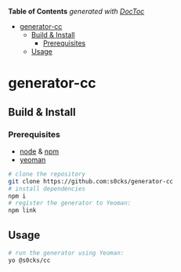 <!-- START doctoc generated TOC please keep comment here to allow auto update -->
<!-- DON'T EDIT THIS SECTION, INSTEAD RE-RUN doctoc TO UPDATE -->
**Table of Contents**  *generated with [DocToc](https://github.com/thlorenz/doctoc)*

- [generator-cc](#generator-cc)
  - [Build & Install](#build--install)
    - [Prerequisites](#prerequisites)
  - [Usage](#usage)

<!-- END doctoc generated TOC please keep comment here to allow auto update -->

# generator-cc

## Build & Install

### Prerequisites

- [node](https://nodejs.org/en) & [npm](https://www.npmjs.com/)
- [yeoman](https://yeoman.io/)

```sh
# clone the repository
git clone https://github.com:s0cks/generator-cc
# install dependencies
npm i
# register the generator to Yeoman:
npm link
```

## Usage

```sh
# run the generator using Yeoman:
yo @s0cks/cc
```
